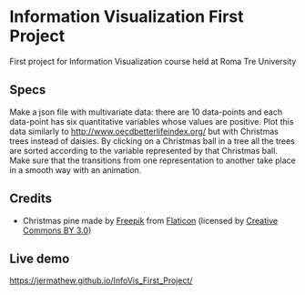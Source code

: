 # Information Visualization First Project
First project for Information Visualization course held at Roma Tre University

## Specs
Make a json file with multivariate data: there are 10 data-points and each data-point has six quantitative variables whose values are positive. Plot this data similarly to http://www.oecdbetterlifeindex.org/ but with Christmas trees instead of daisies. By clicking on a Christmas ball in a tree all the trees are sorted according to the variable represented by that Christmas ball. Make sure that the transitions from one representation to another take place in a smooth way with an animation.

## Credits
- Christmas pine made by [Freepik](https://www.freepik.com/) from [Flaticon](https://www.flaticon.com) (licensed by [Creative Commons BY 3.0](http://creativecommons.org/licenses/by/3.0/))

## Live demo
https://jermathew.github.io/InfoVis_First_Project/
